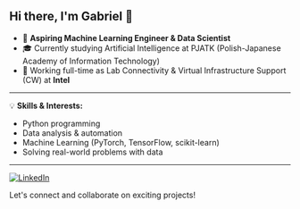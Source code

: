 ## Hi there, I'm Gabriel 👋


- 📌 **Aspiring Machine Learning Engineer & Data Scientist**  
- 🎓 Currently studying Artificial Intelligence at PJATK (Polish-Japanese Academy of Information Technology)
- 💼 Working full-time as Lab Connectivity & Virtual Infrastructure Support (CW) at **Intel**


---

💡 **Skills & Interests:**
- Python programming
- Data analysis & automation
- Machine Learning (PyTorch, TensorFlow, scikit-learn)  
- Solving real-world problems with data

---


[![LinkedIn](https://img.shields.io/badge/LinkedIn-Connect-blue?style=for-the-badge&logo=linkedin)](https://www.linkedin.com/in/gabriel-francke-72259428a/)

Let's connect and collaborate on exciting projects!
